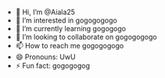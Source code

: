 - 👋 Hi, I’m @Aiala25
- 👀 I’m interested in gogogogogo
- 🌱 I’m currently learning gogogogo
- 💞️ I’m looking to collaborate on gogogogogo
- 📫 How to reach me gogogogogo
- 😄 Pronouns: UwU
- ⚡ Fun fact: gogogogog

<!---
Aiala25/Aiala25 is a ✨ special ✨ repository because its `README.md` (this file) appears on your GitHub profile.
You can click the Preview link to take a look at your changes.
--->
